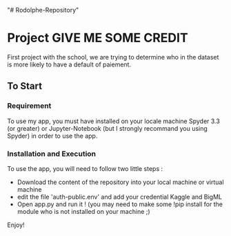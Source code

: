 "# Rodolphe-Repository" 

# Project GIVE ME SOME CREDIT

First project with the school, we are trying to determine who in the dataset is more likely to have a default of paiement.

## To Start

### Requirement 

To use my app, you must have installed on your locale machine Spyder 3.3 (or greater) or Jupyter-Notebook (but I strongly recommand you using Spyder) in order to use the app.

### Installation and Execution

To use the app, you will need to follow two little steps : 
- Download the content of the repository into your local machine or virtual machine
- edit the file 'auth-public.env' and add your credential Kaggle and BigML
- Open app.py and run it ! (you may need to make some !pip install for the module who is not installed on your machine ;)

Enjoy!

